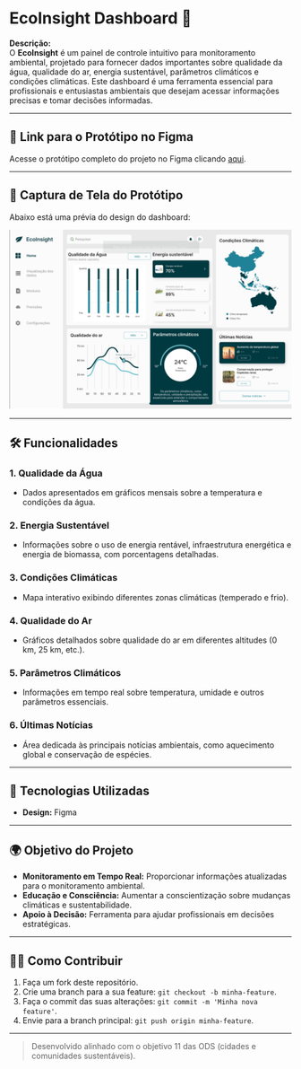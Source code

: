 # EcoInsight Dashboard 🌱

**Descrição:**  
O **EcoInsight** é um painel de controle intuitivo para monitoramento ambiental, projetado para fornecer dados importantes sobre qualidade da água, qualidade do ar, energia sustentável, parâmetros climáticos e condições climáticas. Este dashboard é uma ferramenta essencial para profissionais e entusiastas ambientais que desejam acessar informações precisas e tomar decisões informadas.

---

## 🔗 Link para o Protótipo no Figma  
Acesse o protótipo completo do projeto no Figma clicando [aqui](https://www.figma.com/proto/ejtQsTTGmA40AhDRGnfViH/Dashboard-Meio-ambiente---(EcoInsight)?node-id=1603-397&node-type=canvas&t=4VAbIOSKD2npK1CM-0&scaling=contain&content-scaling=fixed&page-id=0%3A1).

---

## 📸 Captura de Tela do Protótipo  
Abaixo está uma prévia do design do dashboard:  

![EcoInsight Dashboard Preview](./assets/dashboard-preview.png)

---

## 🛠️ Funcionalidades  

### 1. **Qualidade da Água**  
- Dados apresentados em gráficos mensais sobre a temperatura e condições da água.

### 2. **Energia Sustentável**  
- Informações sobre o uso de energia rentável, infraestrutura energética e energia de biomassa, com porcentagens detalhadas.

### 3. **Condições Climáticas**  
- Mapa interativo exibindo diferentes zonas climáticas (temperado e frio).

### 4. **Qualidade do Ar**  
- Gráficos detalhados sobre qualidade do ar em diferentes altitudes (0 km, 25 km, etc.).

### 5. **Parâmetros Climáticos**  
- Informações em tempo real sobre temperatura, umidade e outros parâmetros essenciais.

### 6. **Últimas Notícias**  
- Área dedicada às principais notícias ambientais, como aquecimento global e conservação de espécies.

---

## 🚀 Tecnologias Utilizadas  
- **Design:** Figma


---

## 🌍 Objetivo do Projeto  
- **Monitoramento em Tempo Real:** Proporcionar informações atualizadas para o monitoramento ambiental.  
- **Educação e Consciência:** Aumentar a conscientização sobre mudanças climáticas e sustentabilidade.  
- **Apoio à Decisão:** Ferramenta para ajudar profissionais em decisões estratégicas.

---

## 👩‍💻 Como Contribuir  
1. Faça um fork deste repositório.  
2. Crie uma branch para a sua feature: `git checkout -b minha-feature`.  
3. Faça o commit das suas alterações: `git commit -m 'Minha nova feature'`.  
4. Envie para a branch principal: `git push origin minha-feature`.  

---

> Desenvolvido alinhado com o objetivo 11 das ODS (cidades e comunidades sustentáveis).
